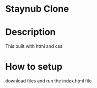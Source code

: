 # Staynub Clone

# Description

This built with html and css

# How to setup
download files and run the index.html file
